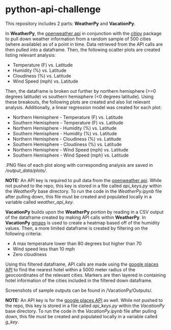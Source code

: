 # python-api-challenge

This repository includes 2 parts: **WeatherPy** and **VacationPy**.

In **WeatherPy**, the [openweather api](https://openweathermap.org/api) in conjunction with the [citipy](https://pypi.org/project/citipy/) package to pull down weather information from a random sample of 500 cities (where available) as of a point in time. Data retrieved from the API calls are then pulled into a dataframe. Then, the following scatter plots are created listing relevant analysis:
* Temperature (F) vs. Latitude
* Humidity (%) vs. Latitude
* Cloudiness (%) vs. Latitude
* Wind Speed (mph) vs. Latitude

Then, the dataframe is broken out further by northern hemisphere (>=0 degrees latitude) vs southern hemisphere (<0 degrees latitude). Using these breakouts, the following plots are created and also list relevant analysis. Additionally, a linear regression model was created for each plot:
* Northern Hemisphere - Temperature (F) vs. Latitude
* Southern Hemisphere - Temperature (F) vs. Latitude
* Northern Hemisphere - Humidity (%) vs. Latitude
* Southern Hemisphere - Humidity (%) vs. Latitude
* Northern Hemisphere - Cloudiness (%) vs. Latitude
* Southern Hemisphere - Cloudiness (%) vs. Latitude
* Northern Hemisphere - Wind Speed (mph) vs. Latitude
* Southern Hemisphere - Wind Speed (mph) vs. Latitude

.PNG files of each plot along with corresponding analysis are saved in */output_data/plots/*.

**NOTE:** An API key is required to pull data from the [openweather api](https://openweathermap.org/api). While not pushed to the repo, this key is stored in a file called *api_keys.py* within the *WeatherPy* base directory. To run the code in the *WeatherPy.ipynb* file after pulling down, this file must be created and populated locally in a variable called *weather_api_key*. 

**VacationPy** builds upon the **WeatherPy** portion by reading in a CSV output of the dataframe created by making API calls within **WeatherPy**. In **VacationPy** [gmaps](https://jupyter-gmaps.readthedocs.io/en/latest/) is used to create a heatmap based off of the humidity values. Then, a more limited dataframe is created by filtering on the following criteria:
* A max temperature lower than 80 degrees but higher than 70
* Wind speed less than 10 mph
* Zero cloudiness

Using this filtered dataframe, API calls are made using the [google places API](https://developers.google.com/maps/documentation/places/web-service/search) to find the nearest hotel within a 5000 meter radius of the geocoordinates of the relevant cities. Markers are then layered in containing hotel information of the cities included in the filtered down dataframe. 

Screenshots of sample outputs can be found in /VacationPy/Outputs/. 

**NOTE:** An API key is for the [google places API](https://developers.google.com/maps/documentation/places/web-service/search) as well. While not pushed to the repo, this key is stored in a file called *api_keys.py* within the *VacationPy* base directory. To run the code in the *VacationPy.ipynb* file after pulling down, this file must be created and populated locally in a variable called *g_key*. 
